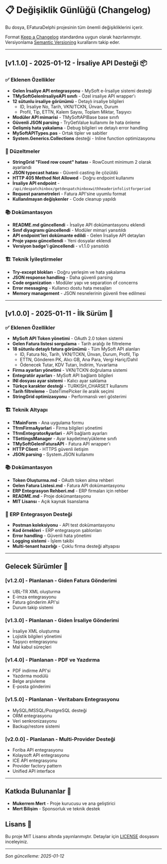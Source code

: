 # 📋 Değişiklik Günlüğü (Changelog)

Bu dosya, EFaturaDelphi projesinin tüm önemli değişikliklerini içerir.

Format [Keep a Changelog](https://keepachangelog.com/en/1.0.0/) standardına uygun olarak hazırlanmıştır.
Versiyonlama [Semantic Versioning](https://semver.org/spec/v2.0.0.html) kurallarını takip eder.

---

## [v1.1.0] - 2025-01-12 - İrsaliye API Desteği 📦

### ✅ Eklenen Özellikler
- **Gelen İrsaliye API entegrasyonu** - MySoft e-İrsaliye sistemi desteği
- **TMySoftGelenIrsaliyeAPI sınıfı** - Özel irsaliye API wrapper'ı
- **12 sütunlu irsaliye görünümü** - Detaylı irsaliye bilgileri
  - ID, İrsaliye No, Tarih, VKN/TCKN, Ünvan, Durum
  - Profil, Tip, ETTN, Kalem Sayısı, Toplam Miktar, Taşıyıcı
- **Modüler API mimarisi** - TMySoftAPIBase base sınıfı
- **Güvenli JSON parsing** - TryGetValue kullanımı ile hata önleme
- **Gelişmiş hata yakalama** - Debug bilgileri ve detaylı error handling
- **MySoftAPITypes.pas** - Ortak tipler ve sabitler
- **System.Generics.Collections** desteği - Inline function optimizasyonu

### 🔧 Düzeltmeler
- **StringGrid "Fixed row count" hatası** - RowCount minimum 2 olarak ayarlandı
- **JSON typecast hatası** - Güvenli casting ile çözüldü
- **HTTP 405 Method Not Allowed** - Doğru endpoint kullanımı
- **İrsaliye API endpoint** - `/api/despatchinbox/getdespatchinboxwithheaderinfolistforperiod`
- **Request parametreleri** - Fatura API'sine uyumlu format
- **Kullanılmayan değişkenler** - Code cleanup yapıldı

### 📚 Dokümantasyon
- **README.md güncellendi** - İrsaliye API dokümantasyonu eklendi
- **Sınıf diyagramı güncellendi** - Modüler mimari yansıtıldı
- **API endpoint'leri dokümante edildi** - Gelen İrsaliye API detayları
- **Proje yapısı güncellendi** - Yeni dosyalar eklendi
- **Versiyon badge'i güncellendi** - v1.1.0 yansıtıldı

### 🏗️ Teknik İyileştirmeler
- **Try-except blokları** - Doğru yerleşim ve hata yakalama
- **JSON response handling** - Daha güvenli parsing
- **Code organization** - Modüler yapı ve separation of concerns
- **Error messaging** - Kullanıcı dostu hata mesajları
- **Memory management** - JSON nesnelerinin güvenli free edilmesi

---

## [v1.0.0] - 2025-01-11 - İlk Sürüm 🚀

### ✅ Eklenen Özellikler
- **MySoft API Token yönetimi** - OAuth 2.0 token sistemi
- **Gelen Fatura listesi sorgulama** - Tarih aralığı ile filtreleme
- **18 sütunlu detaylı fatura görünümü** - Tüm MySoft API alanları
  - ID, Fatura No, Tarih, VKN/TCKN, Ünvan, Durum, Profil, Tip
  - ETTN, Gönderen PK, Alıcı GB, Ana Para, Vergi Hariç/Dahil
  - Ödenecek Tutar, KDV Tutarı, İndirim, Yuvarlama
- **Firma ayarları yönetimi** - VKN/TCKN doğrulama sistemi
- **Entegratör ayarları** - MySoft API bağlantı bilgileri
- **INI dosyası ayar sistemi** - Kalıcı ayar saklama
- **Türkçe karakter desteği** - TURKISH_CHARSET kullanımı
- **Tarih filtreleme** - DateTimePicker ile aralık seçimi
- **StringGrid optimizasyonu** - Performanslı veri gösterimi

### 🏗️ Teknik Altyapı
- **TMainForm** - Ana uygulama formu
- **TfrmFirmaAyarlari** - Firma bilgileri yönetimi
- **TfrmEntegratorAyarlari** - API bağlantı ayarları
- **TSettingsManager** - Ayar kaydetme/yükleme sınıfı
- **TMySoftGelenFaturaAPI** - Fatura API wrapper'ı
- **HTTP Client** - HTTPS güvenli iletişim
- **JSON parsing** - System.JSON kullanımı

### 📚 Dokümantasyon
- **Token Oluşturma.md** - OAuth token alma rehberi
- **Gelen Fatura Listesi.md** - Fatura API dokümantasyonu
- **ERP Entegrasyon Rehberi.md** - ERP firmaları için rehber
- **README.md** - Proje dokümantasyonu
- **MIT Lisansı** - Açık kaynak lisanslama

### 🎯 ERP Entegrasyon Desteği
- **Postman koleksiyonu** - API test dokümantasyonu
- **Kod örnekleri** - ERP entegrasyon şablonları
- **Error handling** - Güvenli hata yönetimi
- **Logging sistemi** - İşlem takibi
- **Multi-tenant hazırlığı** - Çoklu firma desteği altyapısı

---

## Gelecek Sürümler 🔮

### [v1.2.0] - Planlanan - Giden Fatura Gönderimi
- UBL-TR XML oluşturma
- E-imza entegrasyonu
- Fatura gönderim API'si
- Durum takip sistemi

### [v1.3.0] - Planlanan - Giden İrsaliye Gönderimi
- İrsaliye XML oluşturma
- Lojistik bilgileri yönetimi
- Taşıyıcı entegrasyonu
- Mal kabul süreçleri

### [v1.4.0] - Planlanan - PDF ve Yazdırma
- PDF indirme API'si
- Yazdırma modülü
- Belge arşivleme
- E-posta gönderimi

### [v1.5.0] - Planlanan - Veritabanı Entegrasyonu
- MySQL/MSSQL/PostgreSQL desteği
- ORM entegrasyonu
- Veri senkronizasyonu
- Backup/restore sistemi

### [v2.0.0] - Planlanan - Multi-Provider Desteği
- Foriba API entegrasyonu
- Kolaysoft API entegrasyonu
- ICE API entegrasyonu
- Provider factory pattern
- Unified API interface

---

## Katkıda Bulunanlar 👥

- **Mukerrem Mert** - Proje kurucusu ve ana geliştirici
- **Mert Bilişim** - Sponsorluk ve teknik destek

## Lisans 📄

Bu proje MIT Lisansı altında yayınlanmıştır. Detaylar için [LICENSE](LICENSE) dosyasını inceleyiniz.

---

*Son güncelleme: 2025-01-12*
